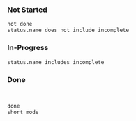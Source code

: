 
### Not Started
```tasks
not done
status.name does not include incomplete
```
### In-Progress
```tasks
status.name includes incomplete
```
### Done
```tasks


done
short mode
```
